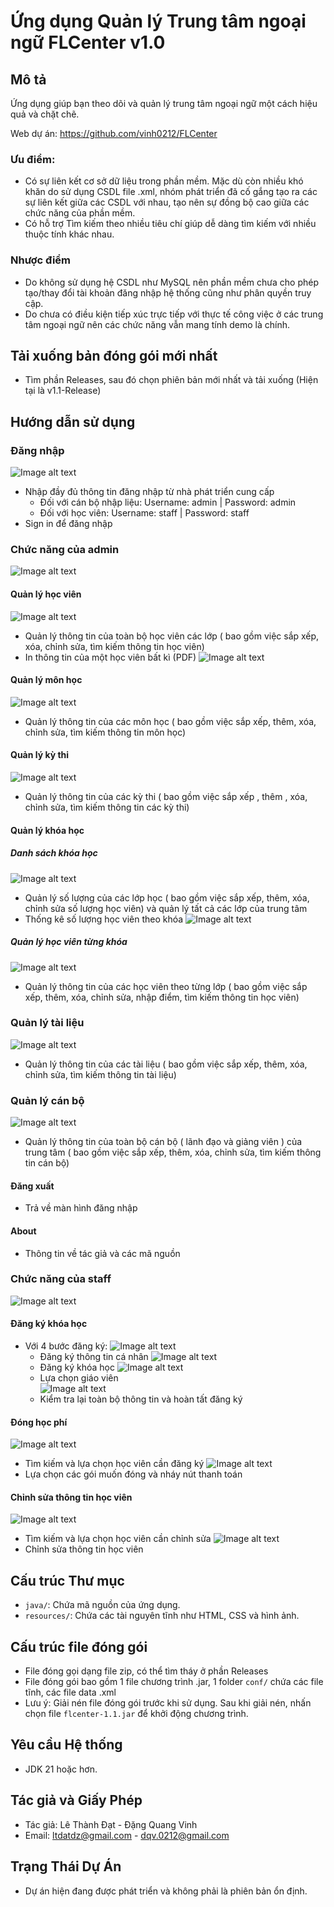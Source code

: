 # Ứng dụng Quản lý Trung tâm ngoại ngữ FLCenter v1.0

## Mô tả
   Ứng dụng giúp bạn theo dõi và quản lý trung tâm ngoại ngữ một cách hiệu quả và chặt chẽ.

   Web dự án: https://github.com/vinh0212/FLCenter
### Ưu điểm:
   - Có sự liên kết cơ sở dữ liệu trong phần mềm. Mặc dù còn nhiều khó khăn do sử dụng CSDL file .xml, nhóm phát triển đã cố gắng tạo ra các sự liên kết giữa các CSDL với nhau, tạo nên sự đồng bộ cao giữa các chức năng của phần mềm.
   - Có hỗ trợ Tìm kiếm theo nhiều tiêu chí giúp dễ dàng tìm kiếm với nhiều thuộc tính khác nhau.
### Nhược điểm
   - Do không sử dụng hệ CSDL như MySQL nên phần mềm chưa cho phép tạo/thay đổi tài khoản đăng nhập hệ thống cũng như phân quyền truy cập.
   - Do chưa có điều kiện tiếp xúc trực tiếp với thực tế công việc ở các trung tâm ngoại ngữ nên các chức năng vẫn mang tính demo là chính.

## Tải xuống bản đóng gói mới nhất
   - Tìm phần Releases, sau đó chọn phiên bản mới nhất và tải xuống (Hiện tại là v1.1-Release)

## Hướng dẫn sử dụng

### Đăng nhập
![Image alt text](images/loginmd.png)
  - Nhập đầy đủ thông tin đăng nhập từ nhà phát triển cung cấp
    + Đối với cán bộ nhập liệu: Username: admin | Password: admin
    + Đối với học viên: Username: staff | Password: staff
  - Sign in để đăng nhập 

### Chức năng của admin

![Image alt text](images/menumd.png)

#### Quản lý học viên
![Image alt text](images/QLHVmd.png)
  - Quản lý thông tin của toàn bộ học viên các lớp ( bao gồm việc sắp xếp, xóa, chỉnh sửa, tìm kiếm thông tin học viên)
  - In thông tin của một học viên bất kì (PDF)
![Image alt text](images/printmd.png)

#### Quản lý môn học
![Image alt text](images/QLMHmd.png)
  - Quản lý thông tin của các môn học ( bao gồm việc sắp xếp, thêm, xóa, chỉnh sửa, tìm kiếm thông tin môn học)

#### Quản lý kỳ thi
![Image alt text](images/QLKTmd.png)
  - Quản lý thông tin của các kỳ thi ( bao gồm việc sắp xếp , thêm , xóa, chỉnh sửa, tìm kiếm thông tin các kỳ thi)

#### Quản lý khóa học

##### Danh sách khóa học
![Image alt text](images/DSLHmd.png)
  - Quản lý số lượng của các lớp học  ( bao gồm việc sắp xếp, thêm, xóa, chỉnh sửa số lượng học viên) và quản lý tất cả các lớp của trung tâm
  - Thống kê số lượng học viên theo khóa
![Image alt text](images/chart2md.png)


##### Quản lý học viên từng khóa
![Image alt text](images/QLHVTLmd.png)
  - Quản lý thông tin của các học viên theo từng lớp ( bao gồm việc sắp xếp, thêm, xóa, chỉnh sửa, nhập điểm, tìm kiếm thông tin học viên)

### Quản lý tài liệu
![Image alt text](images/QLTLmd.png)
  - Quản lý thông tin của các tài liệu ( bao gồm việc sắp xếp, thêm, xóa, chỉnh sửa, tìm kiếm thông tin tài liệu)


### Quản lý cán bộ
![Image alt text](images/QLCB2md.png)
  - Quản lý thông tin của toàn bộ cán bộ ( lãnh đạo và giảng viên ) của trung tâm ( bao gồm việc sắp xếp, thêm, xóa, chỉnh sửa, tìm kiếm thông tin cán bộ)


#### Đăng xuất
  - Trả về màn hình đăng nhập

#### About 
  - Thông tin về tác giả và các mã nguồn

### Chức năng của staff
![Image alt text](images/menu2md.png)

#### Đăng ký khóa học
- Với 4 bước đăng ký:
![Image alt text](images/step1.png)
  - Đăng ký thông tin cá nhân
![Image alt text](images/step2.png)
  - Đăng ký khóa học
![Image alt text](images/step3.png)
  - Lựa chọn giáo viên	
![Image alt text](images/step4.png)
  - Kiểm tra lại toàn bộ thông tin và hoàn tất đăng ký

#### Đóng học phí
![Image alt text](images/Searchmd.png)
  - Tìm kiếm và lựa chọn học viên cần đăng ký 
![Image alt text](images/DHPmd.png)
  - Lựa chọn các gói muốn đóng và nháy nút thanh toán

#### Chỉnh sửa  thông tin học viên
![Image alt text](images/Searchmd.png)
  - Tìm kiếm và lựa chọn học viên cần chỉnh sửa
![Image alt text](images/Editmd.png)
  - Chỉnh sửa thông tin học viên


## Cấu trúc Thư mục
- `java/`: Chứa mã nguồn của ứng dụng.
- `resources/`: Chứa các tài nguyên tĩnh như HTML, CSS và hình ảnh.

## Cấu trúc file đóng gói
- File đóng gọi dạng file zip, có thể tìm tháy ở phần Releases
- File đóng gói bao gồm 1 file chương trình .jar, 1 folder `conf/` chứa các file tĩnh, các file data .xml
- Lưu ý: Giải nén file đóng gói trước khi sử dụng. Sau khi giải nén, nhấn chọn file `flcenter-1.1.jar` để khởi động chương trình.

## Yêu cầu Hệ thống
- JDK 21 hoặc hơn.

## Tác giả và Giấy Phép
- Tác giả: Lê Thành Đạt - Đặng Quang Vinh
- Email: ltdatdz@gmail.com  - dqv.0212@gmail.com

## Trạng Thái Dự Án
- Dự án hiện đang được phát triển và không phải là phiên bản ổn định.
